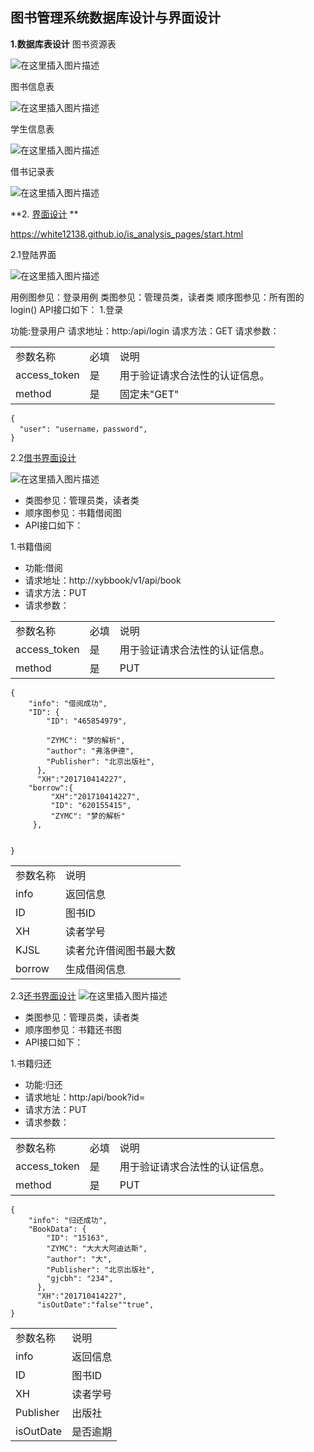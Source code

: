 ## 图书管理系统数据库设计与界面设计
**1.数据库表设计**
图书资源表

![在这里插入图片描述](https://img-blog.csdnimg.cn/2020042709422456.png?x-oss-process=image/watermark,type_ZmFuZ3poZW5naGVpdGk,shadow_10,text_aHR0cHM6Ly9ibG9nLmNzZG4ubmV0L3dlaXhpbl80NDAwNTEzMg==,size_16,color_FFFFFF,t_70)

图书信息表

![在这里插入图片描述](https://img-blog.csdnimg.cn/20200427094258253.png?x-oss-process=image/watermark,type_ZmFuZ3poZW5naGVpdGk,shadow_10,text_aHR0cHM6Ly9ibG9nLmNzZG4ubmV0L3dlaXhpbl80NDAwNTEzMg==,size_16,color_FFFFFF,t_70)

学生信息表

![在这里插入图片描述](https://img-blog.csdnimg.cn/20200427095658666.png?x-oss-process=image/watermark,type_ZmFuZ3poZW5naGVpdGk,shadow_10,text_aHR0cHM6Ly9ibG9nLmNzZG4ubmV0L3dlaXhpbl80NDAwNTEzMg==,size_16,color_FFFFFF,t_70)

借书记录表

![在这里插入图片描述](https://img-blog.csdnimg.cn/20200427095738471.png?x-oss-process=image/watermark,type_ZmFuZ3poZW5naGVpdGk,shadow_10,text_aHR0cHM6Ly9ibG9nLmNzZG4ubmV0L3dlaXhpbl80NDAwNTEzMg==,size_16,color_FFFFFF,t_70)


**2. [界面设计](https://white12138.github.io/is_analysis_pages/start.html)
**

https://white12138.github.io/is_analysis_pages/start.html

     
2.1登陆界面

![在这里插入图片描述](https://img-blog.csdnimg.cn/20200427101643227.png?x-oss-process=image/watermark,type_ZmFuZ3poZW5naGVpdGk,shadow_10,text_aHR0cHM6Ly9ibG9nLmNzZG4ubmV0L3dlaXhpbl80NDAwNTEzMg==,size_16,color_FFFFFF,t_70)

用例图参见：登录用例
类图参见：管理员类，读者类
顺序图参见：所有图的login()
API接口如下：
1.登录

功能:登录用户
请求地址：http:/api/login
请求方法：GET
请求参数：
<table>
<tr>
<td>参数名称</td>
<td>必填</td>
<td>说明</td>
</tr>
<tr>
<td>access_token</td>
<td>是</td>
<td>用于验证请求合法性的认证信息。</td>
</tr>
<tr>
<td>method</td>
<td>是</td>
<td>固定未"GET"</td>
</tr>
</table>

```
{
  "user": "username，password",
}
```



2.2[借书界面设计](https://white12138.github.io/is_analysis_pages/start.html#id=1qz6vh&p=%E5%80%9F%E4%B9%A6%E7%95%8C%E9%9D%A2)


![在这里插入图片描述](https://img-blog.csdnimg.cn/20200426170422780.png?x-oss-process=image/watermark,type_ZmFuZ3poZW5naGVpdGk,shadow_10,text_aHR0cHM6Ly9ibG9nLmNzZG4ubmV0L3dlaXhpbl80NDAwNTEzMg==,size_16,color_FFFFFF,t_70)
- 类图参见：管理员类，读者类
- 顺序图参见：书籍借阅图
- API接口如下：

1.书籍借阅
- 功能:借阅
- 请求地址：http://xybbook/v1/api/book
- 请求方法：PUT
- 请求参数：
<table>
<tr>
<td>参数名称</td>
<td>必填</td>
<td>说明</td>
</tr>
<tr>
<td>access_token</td>
<td>是</td>
<td>用于验证请求合法性的认证信息。</td>
</tr>
<tr>
<td>method</td>
<td>是</td>
<td>PUT</td>
</tr>
</table>

```
{
    "info": "借阅成功",
    "ID": {
        "ID": "465854979",
      
        "ZYMC": "梦的解析",
        "author": "弗洛伊德",
        "Publisher": "北京出版社",
      },
      "XH":"201710414227",
    "borrow":{
         "XH":"201710414227", 
         "ID": "620155415",
         "ZYMC": "梦的解析"                      
     },
       
   
}
```
<table>
<tr>
<td>参数名称</td>
<td>说明</td>
</tr>
<tr>
<td>info</td>
<td>返回信息</td>
</tr>
<tr>
<td>ID</td>
<td>图书ID</td>
</tr>
<tr>
<td>XH</td>
<td>读者学号</td>
</tr>
<tr>
<td>KJSL</td>
<td>读者允许借阅图书最大数</td>
</tr>
<tr>
<td>borrow</td>
<td>生成借阅信息</td>
</tr>
</table>

2.3[还书界面设计](https://white12138.github.io/is_analysis_pages/start.html#id=rqqmy1&p=%E8%BF%98%E4%B9%A6%E7%95%8C%E9%9D%A2)
![在这里插入图片描述](https://img-blog.csdnimg.cn/20200427103205217.png?x-oss-process=image/watermark,type_ZmFuZ3poZW5naGVpdGk,shadow_10,text_aHR0cHM6Ly9ibG9nLmNzZG4ubmV0L3dlaXhpbl80NDAwNTEzMg==,size_16,color_FFFFFF,t_70)
- 类图参见：管理员类，读者类
- 顺序图参见：书籍还书图
- API接口如下：

1.书籍归还
- 功能:归还
- 请求地址：http:/api/book?id=
- 请求方法：PUT
- 请求参数：
 <table>
<tr>
<td>参数名称</td>
<td>必填</td>
<td>说明</td>
</tr>
<tr>
<td>access_token</td>
<td>是</td>
<td>用于验证请求合法性的认证信息。</td>
</tr>
<tr>
<td>method</td>
<td>是</td>
<td>PUT</td>
</tr>
</table>

```
{
    "info": "归还成功",
    "BookData": {
        "ID": "15163",
        "ZYMC": "大大大阿迪达斯",
        "author": "大",
        "Publisher": "北京出版社",
        "gjcbh": "234",
      },
      "XH":"201710414227",
      "isOutDate":"false""true",
}
```
<table>
<tr>
<td>参数名称</td>
<td>说明</td>
</tr>
<tr>
<td>info</td>
<td>返回信息</td>
</tr>
<tr>
<td>ID</td>
<td>图书ID</td>
</tr>
<tr>
<td>XH</td>
<td>读者学号</td>
</tr>
<tr>
<td>Publisher</td>
<td>出版社</td>
</tr>
<tr>
<td>isOutDate</td>
<td>是否逾期</td>
<tr>
</table>
